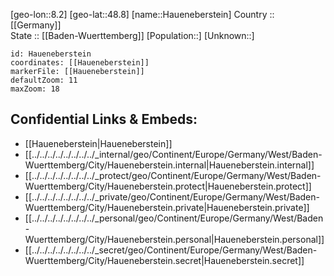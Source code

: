 ﻿---
location: [48.8,8.2] 
mapzoom: [7,12] 
mapmarker: city 
type: City
tags:
- geo/City


SpocWebEntityId: 30807
isDeleted: false
confidential: public

---
[geo-lon::8.2] 
[geo-lat::48.8] 
[name::Haueneberstein] 
Country :: [[Germany]]  
State :: [[Baden-Wuerttemberg]] 
[Population::] 
[Unknown::] 


```leaflet
id: Haueneberstein
coordinates: [[Haueneberstein]] 
markerFile: [[Haueneberstein]] 
defaultZoom: 11 
maxZoom: 18
```


## Confidential Links & Embeds: 
- [[Haueneberstein|Haueneberstein]]  
- [[../../../../../../../../_internal/geo/Continent/Europe/Germany/West/Baden-Wuerttemberg/City/Haueneberstein.internal|Haueneberstein.internal]] 
- [[../../../../../../../../_protect/geo/Continent/Europe/Germany/West/Baden-Wuerttemberg/City/Haueneberstein.protect|Haueneberstein.protect]] 
- [[../../../../../../../../_private/geo/Continent/Europe/Germany/West/Baden-Wuerttemberg/City/Haueneberstein.private|Haueneberstein.private]] 
- [[../../../../../../../../_personal/geo/Continent/Europe/Germany/West/Baden-Wuerttemberg/City/Haueneberstein.personal|Haueneberstein.personal]] 
- [[../../../../../../../../_secret/geo/Continent/Europe/Germany/West/Baden-Wuerttemberg/City/Haueneberstein.secret|Haueneberstein.secret]] 
